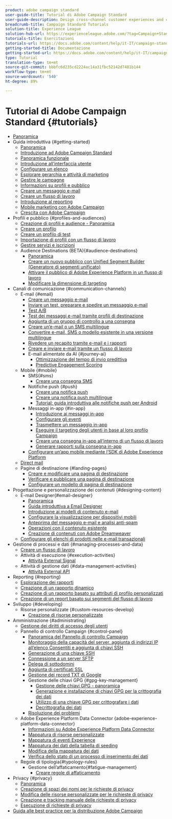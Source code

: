 ```yaml
---
product: adobe campaign standard
user-guide-title: Tutorial di Adobe Campaign Standard
user-guide-description: Design cross-channel customer experiences and create an environment for visual campaign orchestration, real time interaction management, and cross channel execution.
breadcrumb-title: Campaign Standard Tutorials
solution-title: Experience League
solution-hub-url: https://experienceleague.adobe.com/?tag=Campaign+Standard#recommended/solutions/campaign
tutorials-title: Esercitazioni
tutorials-url: https://docs.adobe.com/content/help/it-IT/campaign-standard-learn/tutorials/overview.html
getting-started-title: Documentazione
getting-started-url: https://docs.adobe.com/content/help/it-IT/campaign-standard/using/campaign-standard-home.html
type: Tutorial
translation-type: tm+mt
source-git-commit: bbbfc6d235cd2224ac14a31fbc52142d7481b144
workflow-type: tm+mt
source-wordcount: '540'
ht-degree: 89%

---
```



# Tutorial di Adobe Campaign Standard {#tutorials}

+ [Panoramica](/help/overview.md)
+ Guida introduttiva {#getting-started}
   + [Panoramica](/help/getting-started/getting-started-overview.md)
   + [Introduzione ad Adobe Campaign Standard](/help/getting-started/adobe-campaign-standard-introduction.md)
   + [Panoramica funzionale](/help/getting-started/functional-overview.md)
   + [Introduzione all’interfaccia utente](/help/getting-started/getting-started-with-the-ui.md)
   + [Configurare un elenco](/help/getting-started/configure-a-list.md)
   + [Esplorare gerarchia e attività di marketing](/help/getting-started/explore-hierarchy-and-marketing-activities.md)
   + [Gestire le campagne](/help/getting-started/managing-campaigns.md)
   + [Informazioni su profili e pubblico](/help/getting-started/understanding-profiles-and-audiences.md)
   + [Creare un messaggio e-mail](https://docs.adobe.com/content/help/en/campaign-standard-learn/tutorials/communication-channels/email/create-email-from-homepage.html)
   + [Creare un flusso di lavoro](/help/managing-processes-and-data/create-workflow.md)
   + [Introduzione al reporting](/help/getting-started/reporting-with-adobe-campaign-introduction.md)
   + [Mobile marketing con Adobe Campaign](/help/getting-started/mobile-marketing-with-adobe-campaign.md)
   + [Crescita con Adobe Campaign](/help/getting-started/growing-with-adobe-campaign.md)
+ Profili e pubblico {#profiles-and-audiences}
   + [Creazione di profili e audience - Panoramica](/help/profiles-and-audiences/creating-profiles-and-audiences.md)
   + [Creare un profilo](/help/profiles-and-audiences/creating-a-profile.md)
   + [Creare un profilo di test](/help/profiles-and-audiences/test-profiles.md)
   + [Importazione di profili con un flusso di lavoro](/help/managing-processes-and-data/importing-profiles.md)
   + [Gestire servizi e iscrizioni](/help/managing-processes-and-data/services-and-subscriptions.md)
   + Audience Destinations (BETA){#audience-destinations}
      + [Panoramica](/help/profiles-and-audiences/audience-destinations/audience-destinations-overview.md)
      + [Creare un nuovo pubblico con Unified Segment Builder (Generatore di segmenti unificato)](/help/profiles-and-audiences/audience-destinations/creating-audiences-using-segment-builder.md)
      + [Attivare il pubblico di Adobe Experience Platform in un flusso di lavoro](/help/profiles-and-audiences/audience-destinations/activating-aep-audiences.md)
      + [Modificare la dimensione di targeting](/help/profiles-and-audiences/audience-destinations/changing-targeting-dimension.md)
+ Canali di comunicazione {#communication-channels}
   + E-mail {#email}
      + [Creare un messaggio e-mail](/help/communication-channels/email/create-email-from-homepage.md)
      + [Inviare un test, preparare e spedire un messaggio e-mail](/help/communication-channels/email/sending-test-preparing-sending-email.md)
      + [Test A/B](/help/communication-channels/email/a-b-testing.md)
      + [Test dei messaggi e-mail tramite profili di destinazione](/help/communication-channels/email/profile-substitution.md)
      + [Aggiunta di un gruppo di controllo a una consegna](/help/communication-channels/email/control-groups.md)
      + [Creare un’e-mail o un SMS multilingue](/help/communication-channels/create-multilingual-deliveries.md)
      + [Convertire e-mail, SMS o modello esistente in una versione multilingue](/help/communication-channels/covert-into-multilingual-deliveries.md)
      + [Rivedere un recapito tramite e-mail e i rapporti](/help/communication-channels/email/reviewing-personalized-email-delivery-and-reports.md)
      + [Creare e inviare e-mail tramite un flusso di lavoro](/help/communication-channels/email/create-and-send-emails-via-workflow.md)
      + E-mail alimentate da AI {#journey-ai}
         + [Ottimizzazione del tempo di invio predittiva](/help/communication-channels/email/ai-powered-emails/predictive-send-time-optimization.md)
         + [Predictive Engagement Scoring](/help/communication-channels/email/ai-powered-emails/predictive-engagement-scoring.md)
   + Mobile {#mobile}
      + SMS{#sms}
         + [Creare una consegna SMS](/help/communication-channels/mobile/sms/sms-delivery.md)
      + Notifiche push {#push}
         + [Creare una notifica push](/help/communication-channels/mobile/push-notifications/creating-a-push-notification.md)
         + [Creare una notifica push multilingue](/help/communication-channels/mobile/push-notifications/creating-multilingual-push-notifications.md)
         + [Tutorial: guida introduttiva alle notifiche push per Android](https://docs.adobe.com/content/help/it-IT/campaign-standard-learn/getting-started-with-push-notifications-android/introduction.html)
      + Messaggi in-app {#in-app}
         + [Introduzione ai messaggi in-app](/help/communication-channels/mobile/in-app/in-app-message-overview.md)
         + [Configurare gli eventi](/help/communication-channels/mobile/in-app/configure-events.md)
         + [Trasmettere un messaggio in-app](/help/communication-channels/mobile/in-app/broadcast-in-app-message.md)
         + [Eseguire il targeting degli utenti in base al loro profilo Campaign](/help/communication-channels/mobile/in-app/target-users-based-on-campaign-profile.md)
         + [Creare una consegna in-app all’interno di un flusso di lavoro](/help/communication-channels/mobile/in-app/in-app-activity.md)
         + [Generare rapporti sulla consegna in-app](/help/communication-channels/mobile/in-app/in-app-reporting.md)
      + [Configurare un’app mobile mediante l’SDK di Adobe Experience Platform](/help/communication-channels/mobile/configure-mobile-apps-using-aep-sdk.md)
   + [Direct mail](/help/communication-channels/direct-mail/directmail.md)
   + Pagine di destinazione {#landing-pages}
      + [Creare e modificare una pagina di destinazione](/help/communication-channels/landing-pages/landing-page-create-and-edit.md)
      + [Verificare e pubblicare una pagina di destinazione](/help/communication-channels/landing-pages/landing-page-test-and-publish.md)
      + [Configurare un modello di pagina di destinazione](/help/communication-channels/landing-pages/landing-page-configure-templates.md)
+ Progettazione e personalizzazione dei contenuti {#designing-content}
   + E-mail Designer{#email-designer}
      + [Panoramica](/help/designing-content/email-designer/email-designer-overview.md)
      + [Guida introduttiva a Email Designer](/help/designing-content/email-designer/getting-started-with-the-email-designer.md)
      + [Introduzione ai modelli di contenuto e-mail](/help/designing-content/email-designer/email-content-templates.md)
      + [Configurare la visualizzazione per dispositivi mobili](/help/designing-content/email-designer/configure-the-mobile-view.md)
      + [Anteprima del messaggio e-mail e analisi anti-spam](/help/designing-content/email-designer/preview-your-email.md)
      + [Operazioni con il contenuto esistente](/help/designing-content/email-designer/working-with-existing-content.md)
      + [Creazione di contenuti con Adobe Dreamweaver](/help/designing-content/email-designer/dreamweaver-integration.md)
   + [Configurare gli elenchi di prodotti nelle e-mail transazionali](/help/designing-content/product-listings-in-transactional-email.md)
+ Gestione di processi e dati {#managing-processes-and-data}
   + [Creare un flusso di lavoro](/help/managing-processes-and-data/create-workflow.md)
   + Attività di esecuzione {#execution-activities}
      + [Attività External Signal](/help/managing-processes-and-data/execution-activities/external-signal-activity.md)
   + Attività di gestione dati {#data-management-activities}
      + [Attività External API](/help/managing-processes-and-data/data-management-activities/external-api-activity.md)
+ Reporting {#reporting}
   + [Esplorazione dei rapporti](/help/getting-started/exploring-reports.md)
   + [Creazione di un rapporto dinamico](/help/reporting/creating-a-dynamic-report.md)
   + [Creazione di un rapporto basato su attributi di profilo personalizzati](/help/reporting/custom-profile-attributes-dynamic-reports.md)
   + [Creazione di un report basato sui segmenti del flusso di lavoro](/help/reporting/report-on-workflow-segments.md)
+ Sviluppo {#developing}
   + Risorse personalizzate {#custom-resources-develop}
      + [Creazione di risorse personalizzate](/help/managing-processes-and-data/custom-resources/creating-custom-resources.md)
+ Amministrazione {#administrating}
   + [Gestione dei diritti di accesso degli utenti](/help/administrating/managing-user-access-rights.md)
   + Pannello di controllo Campaign {#control-panel}
      + [Panoramica del Pannello di controllo Campaign](/help/administrating/control-panel/control-panel-overview.md)
      + [Monitoraggio della capacità del server, aggiunta di indirizzi IP all’elenco Consentiti e aggiunta di chiavi SSH](/help/administrating/control-panel/monitoring-server-capacity-allow-listing-adding-ssh-key.md)
      + [Generazione di una chiave SSH](/help/administrating/control-panel/generate-ssh-key.md)
      + [Connessione a un server SFTP](/help/administrating/control-panel/connect-to-sftp-server.md)
      + [Delega di sottodomini](/help/administrating/control-panel/subdomain-delegation.md)
      + [Aggiunta di certificati SSL](/help/administrating/control-panel/adding-ssl-certificates.md)
      + [Gestione dei record TXT di Google](/help/administrating/control-panel/google-txt-record-management.md)
      + Gestione delle chiavi GPG {#gpg-key-management}
         + [Gestione delle chiavi GPG - panoramica](/help/administrating/control-panel/gpg-key-management/gpg-key-management-overview.md)
         + [Generazione e installazione di chiavi GPG per la crittografia dei dati](/help/administrating/control-panel/gpg-key-management/generating-and-installing-gpg-keys-for-data-encryption.md)
         + [Utilizzo di una chiave GPG per crittografare i dati](/help/administrating/control-panel/gpg-key-management/using-a-gpg-key-to-encrypt-data.md)
         + [Decrittografia dei dati](/help/administrating/control-panel/gpg-key-management/decrypting-data.md)
      + [Risoluzione dei problemi](/help/administrating/control-panel/trouble-shooting.md)
   + Adobe Experience Platform Data Connector {adobe-experience-platform-data-connector}
      + [Informazioni su Adobe Experience Platform Data Connector](/help/administrating/adobe-experience-platform-data-connector/understanding-the-adobe-experience-platform-data-connector.md)
      + [Mappatura di risorse personalizzate](/help/administrating/adobe-experience-platform-data-connector/mapping-custom-resources.md)
      + [Mappatura di eventi Experience](/help/administrating/adobe-experience-platform-data-connector/mapping-experience-events.md)
      + [Mappatura dei dati della tabella di seeding](/help/administrating/adobe-experience-platform-data-connector/mapping-seed-table-data.md)
      + [Modifica della mappatura dei dati](/help/administrating/adobe-experience-platform-data-connector/modifying-data-mapping.md)
      + [Verifica dello stato di un processo di inserimento dei dati](/help/administrating/adobe-experience-platform-data-connector/checking-status-of-data-ingestion-jobs.md)
   + Regole di tipologia{#typology-rules}
      + Gestione dell’affaticamento{#fatigue-management}
         + [Creare regole di affaticamento](/help/administrating/typology-rules/fatigue-management/create-fatigue-rules.md)
+ Privacy {#privacy}
   + [Panoramica](/help/privacy/privacy-overview.md)
   + [Creazione di spazi dei nomi per le richieste di privacy](/help/privacy/namespaces-for-privacy-requests.md)
   + [Modifica delle risorse personalizzate per le richieste di privacy](/help/privacy/custom-resources-for-privacy-requests.md)
   + [Creazione e tracking manuale delle richieste di privacy](/help/privacy/create-and-track-privacy-requests.md)
   + [Esecuzione di richieste di privacy](/help/privacy/execute-privacy-requests.md)
+ [Guida alle best practice per la distribuzione  Adobe Campaign](https://docs-stg.corp.adobe.com/content/help/en/campaign-standard-learn/deliverability-best-practice-guide/introduction.html)

